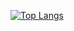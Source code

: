 <!-- ### Hi there 👋 -->

<!--
**nebyatweb/nebyatweb** is a ✨ _special_ ✨ repository because its `README.md` (this file) appears on your GitHub profile.

Here are some ideas to get you started:

- 🔭 I’m currently working on ...
- 🌱 I’m currently learning ...
- 👯 I’m looking to collaborate on ...
- 🤔 I’m looking for help with ...
- 💬 Ask me about ...
- 📫 How to reach me: ...
- 😄 Pronouns: ...
- ⚡ Fun fact: ...
-->
<div align="center>
<img src="https://github-readme-stats.vercel.app/api?username=nebyatweb&show_icons=true&theme=gotham" alt="Nebyat Tibebu" />
  
[![Top Langs](https://github-readme-stats.vercel.app/api/top-langs/?username=nebyatweb&layout=compact)](https://github.com/nebyatweb/github-readme-stats)
                                                                                                                                            </div>
